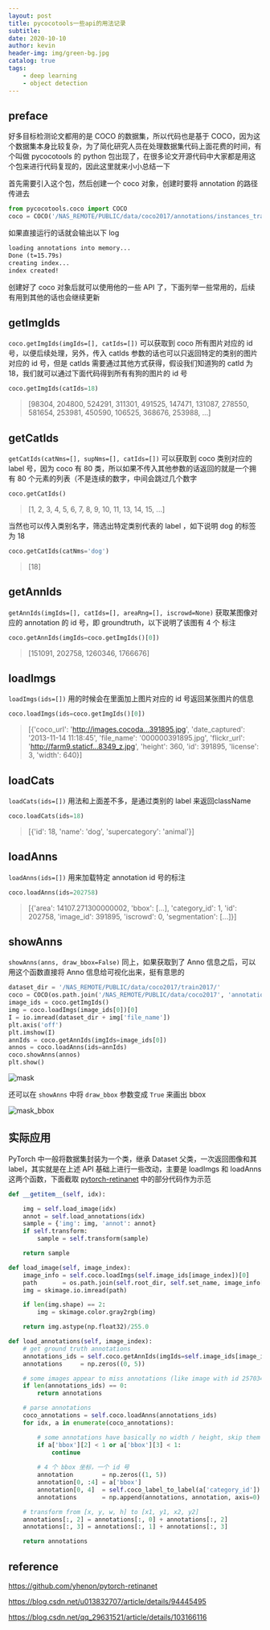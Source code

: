 ```yaml
---
layout: post
title: pycocotools一些api的用法记录
subtitle: 
date: 2020-10-10
author: kevin
header-img: img/green-bg.jpg
catalog: true
tags:
    - deep learning
    - object detection
---
```




## preface



好多目标检测论文都用的是 COCO 的数据集，所以代码也是基于 COCO，因为这个数据集本身比较复杂，为了简化研究人员在处理数据集代码上面花费的时间，有个叫做 pycocotools 的 python 包出现了，在很多论文开源代码中大家都是用这个包来进行代码复现的，因此这里就来小小总结一下



首先需要引入这个包，然后创建一个 coco 对象，创建时要将 annotation 的路径传进去

```python
from pycocotools.coco import COCO
coco = COCO('/NAS_REMOTE/PUBLIC/data/coco2017/annotations/instances_train2017.json')
```

如果直接运行的话就会输出以下  log 

```txt
loading annotations into memory...
Done (t=15.79s)
creating index...
index created!
```



创建好了 coco 对象后就可以使用他的一些 API 了，下面列举一些常用的，后续有用到其他的话也会继续更新



## getImgIds



`coco.getImgIds(imgIds=[], catIds=[])` 可以获取到 coco 所有图片对应的 id 号，以便后续处理，另外，传入 catIds 参数的话也可以只返回特定的类别的图片对应的 id 号，但是 catIds 需要通过其他方式获得，假设我们知道狗的 catId 为 18，我们就可以通过下面代码得到所有有狗的图片的 id 号

```python
coco.getImgIds(catIds=18)
```

> [98304, 204800, 524291, 311301, 491525, 147471, 131087, 278550, 581654, 253981, 450590, 106525, 368676, 253988, ...]



## getCatIds



`getCatIds(catNms=[], supNms=[], catIds=[])` 可以获取到 coco 类别对应的 label 号，因为 coco 有 80 类，所以如果不传入其他参数的话返回的就是一个拥有 80 个元素的列表（不是连续的数字，中间会跳过几个数字

```python
coco.getCatIds()
```

> [1, 2, 3, 4, 5, 6, 7, 8, 9, 10, 11, 13, 14, 15, ...]

当然也可以传入类别名字，筛选出特定类别代表的 label ，如下说明 dog 的标签为 18

```python
coco.getCatIds(catNms='dog')
```

> [18]



## getAnnIds



`getAnnIds(imgIds=[], catIds=[], areaRng=[], iscrowd=None)` 获取某图像对应的 annotation 的 id 号，即 groundtruth，以下说明了该图有 4 个 标注

```python
coco.getAnnIds(imgIds=coco.getImgIds()[0])
```

> [151091, 202758, 1260346, 1766676]



## loadImgs



`loadImgs(ids=[])` 用的时候会在里面加上图片对应的 id 号返回某张图片的信息

```python
coco.loadImgs(ids=coco.getImgIds()[0])
```

> [{'coco_url': 'http://images.cocoda...391895.jpg', 'date_captured': '2013-11-14 11:18:45', 'file_name': '000000391895.jpg', 'flickr_url': 'http://farm9.staticf...8349_z.jpg', 'height': 360, 'id': 391895, 'license': 3, 'width': 640}]



## loadCats



`loadCats(ids=[])` 用法和上面差不多，是通过类别的 label 来返回className

```python
coco.loadCats(ids=18)
```

> [{'id': 18, 'name': 'dog', 'supercategory': 'animal'}]



## loadAnns



`loadAnns(ids=[])` 用来加载特定 annotation id 号的标注

```python
coco.loadAnns(ids=202758)
```

> [{'area': 14107.271300000002, 'bbox': [...], 'category_id': 1, 'id': 202758, 'image_id': 391895, 'iscrowd': 0, 'segmentation': [...]}]



## showAnns



`showAnns(anns, draw_bbox=False)`  同上，如果获取到了 Anno 信息之后，可以用这个函数直接将 Anno 信息给可视化出来，挺有意思的

```python
dataset_dir = '/NAS_REMOTE/PUBLIC/data/coco2017/train2017/'
coco = COCO(os.path.join('/NAS_REMOTE/PUBLIC/data/coco2017', 'annotations', 'instances_' + 'train2017' + '.json'))
image_ids = coco.getImgIds()
img = coco.loadImgs(image_ids[0])[0]
I = io.imread(dataset_dir + img['file_name'])
plt.axis('off')
plt.imshow(I)
annIds = coco.getAnnIds(imgIds=image_ids[0])
annos = coco.loadAnns(ids=annIds)
coco.showAnns(annos)
plt.show()
```



![mask](https://i.loli.net/2020/10/11/P1RFMyp8alKCJXH.png)



还可以在 `showAnns` 中将 `draw_bbox` 参数变成 `True` 来画出 bbox



![mask_bbox](https://i.loli.net/2020/10/11/pHq6IXQNvVB4G7z.png)

## 实际应用



PyTorch 中一般将数据集封装为一个类，继承 Dataset 父类，一次返回图像和其 label，其实就是在上述 API 基础上进行一些改动，主要是 loadImgs 和 loadAnns 这两个函数，下面截取 [pytorch-retinanet](https://github.com/yhenon/pytorch-retinanet) 中的部分代码作为示范

```python
def __getitem__(self, idx):

    img = self.load_image(idx)
    annot = self.load_annotations(idx)
    sample = {'img': img, 'annot': annot}
    if self.transform:
        sample = self.transform(sample)

    return sample

def load_image(self, image_index):
    image_info = self.coco.loadImgs(self.image_ids[image_index])[0]
    path       = os.path.join(self.root_dir, self.set_name, image_info['file_name'])
    img = skimage.io.imread(path)

    if len(img.shape) == 2:
        img = skimage.color.gray2rgb(img)

    return img.astype(np.float32)/255.0

def load_annotations(self, image_index):
    # get ground truth annotations
    annotations_ids = self.coco.getAnnIds(imgIds=self.image_ids[image_index], iscrowd=False)
    annotations     = np.zeros((0, 5))

    # some images appear to miss annotations (like image with id 257034)
    if len(annotations_ids) == 0:
        return annotations

    # parse annotations
    coco_annotations = self.coco.loadAnns(annotations_ids)
    for idx, a in enumerate(coco_annotations):

        # some annotations have basically no width / height, skip them
        if a['bbox'][2] < 1 or a['bbox'][3] < 1:
            continue
        
        # 4 个 bbox 坐标，一个 id 号
        annotation        = np.zeros((1, 5))
        annotation[0, :4] = a['bbox']
        annotation[0, 4]  = self.coco_label_to_label(a['category_id'])
        annotations       = np.append(annotations, annotation, axis=0)

    # transform from [x, y, w, h] to [x1, y1, x2, y2]
    annotations[:, 2] = annotations[:, 0] + annotations[:, 2]
    annotations[:, 3] = annotations[:, 1] + annotations[:, 3]

    return annotations
```



## reference



https://github.com/yhenon/pytorch-retinanet

https://blog.csdn.net/u013832707/article/details/94445495

https://blog.csdn.net/qq_29631521/article/details/103166116